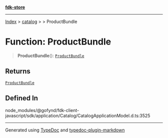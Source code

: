 [**fdk-store**](../../../README.md)
***

[Index](../../../API.md) > [catalog](../../README.md) > [<internal>](../README.md) > ProductBundle

# Function: ProductBundle

> **ProductBundle**(): [`ProductBundle`](../type-aliases/type-alias.ProductBundle.md)

## Returns

[`ProductBundle`](../type-aliases/type-alias.ProductBundle.md)

## Defined In

node\_modules/@gofynd/fdk-client-javascript/sdk/application/Catalog/CatalogApplicationModel.d.ts:3525

***
Generated using [TypeDoc](https://typedoc.org/) and [typedoc-plugin-markdown](https://www.npmjs.com/package/typedoc-plugin-markdown)
